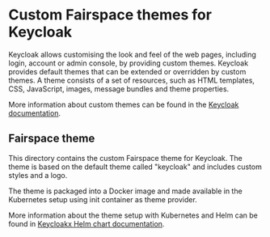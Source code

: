 # Custom Fairspace themes for Keycloak

Keycloak allows customising the look and feel of the web pages, including login, account or admin console, by providing custom themes.
Keycloak provides default themes that can be extended or overridden by custom themes. A theme consists of a set of resources, such as HTML templates, CSS, JavaScript, images, message bundles and theme properties.

More information about custom themes can be found in the [Keycloak documentation](https://www.keycloak.org/docs/latest/server_development/#_theme_stylesheet).


## Fairspace theme

This directory contains the custom Fairspace theme for Keycloak. The theme is based on the default theme called "keycloak" and includes custom styles and a logo.

The theme is packaged into a Docker image and made available in the Kubernetes setup using init container as theme provider. 

More information about the theme setup with Kubernetes and Helm can be found in [Keycloakx Helm chart documentation](https://github.com/codecentric/helm-charts/tree/master/charts/keycloakx#providing-a-custom-theme).
